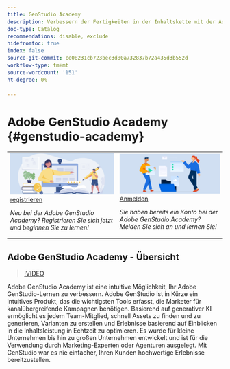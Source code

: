 ```yaml
---
title: GenStudio Academy
description: Verbessern der Fertigkeiten in der Inhaltskette mit der Adobe GenStudio Academy
doc-type: Catalog
recommendations: disable, exclude
hidefromtoc: true
index: false
source-git-commit: ce08231cb723bec3d80a732837b72a435d3b552d
workflow-type: tm+mt
source-wordcount: '151'
ht-degree: 0%

---
```



# Adobe GenStudio Academy {#genstudio-academy}

<table>
<tr>
  <td>
    <a href="https://learningmanager.adobe.com/accountiplogin?ipId=16970&amp;accesskey=c4988oojirhb5">
      <img alt="Adobe GenStudio Academy registrieren" src="/help/assets/card-create-assets.png" />
    </a>
    <div>
      <a href="https://learningmanager.adobe.com/accountiplogin?ipId=16970&amp;accesskey=c4988oojirhb5">
    registrieren
    </a>
    </div>
    <p>
    <em>Neu bei der Adobe GenStudio Academy? Registrieren Sie sich jetzt und beginnen Sie zu lernen!</em>
    <p>
  </td>
  <td>
    <a href="https://genstudioacademy.adobelearningmanager.com/">
    <img alt="Anmelden bei der Adobe GenStudio Academy" src="/help/assets/card-manage-content.png" />
    </a>
    <div>
    <a href="https://genstudioacademy.adobelearningmanager.com/">
    Anmelden
    </a>
    </div>
    <p>
    <em>Sie haben bereits ein Konto bei der Adobe GenStudio Academy? Melden Sie sich an und lernen Sie!</em>
    </p>
  </td>
</tr>
</table>


## Adobe GenStudio Academy - Übersicht

>[!VIDEO](https://video.tv.adobe.com/v/3434938?autoplay=true&end=replay)

Adobe GenStudio Academy ist eine intuitive Möglichkeit, Ihr Adobe GenStudio-Lernen zu verbessern. Adobe GenStudio ist in Kürze ein intuitives Produkt, das die wichtigsten Tools erfasst, die Marketer für kanalübergreifende Kampagnen benötigen. Basierend auf generativer KI ermöglicht es jedem Team-Mitglied, schnell Assets zu finden und zu generieren, Varianten zu erstellen und Erlebnisse basierend auf Einblicken in die Inhaltsleistung in Echtzeit zu optimieren. Es wurde für kleine Unternehmen bis hin zu großen Unternehmen entwickelt und ist für die Verwendung durch Marketing-Experten oder Agenturen ausgelegt. Mit GenStudio war es nie einfacher, Ihren Kunden hochwertige Erlebnisse bereitzustellen.
